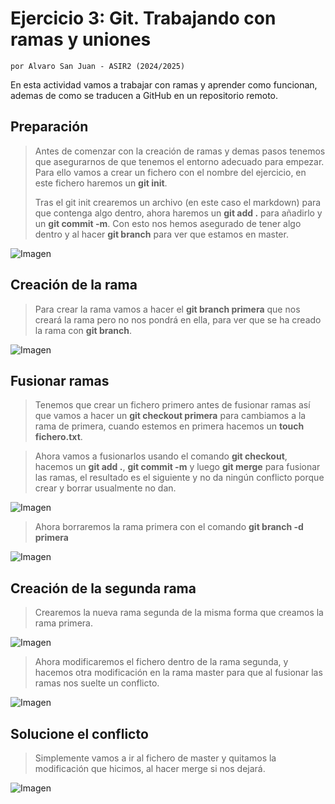 # Ejercicio 3: Git. Trabajando con ramas y uniones
`por Alvaro San Juan - ASIR2 (2024/2025)`

En esta actividad vamos a trabajar con ramas y aprender como funcionan, ademas de como se traducen a GitHub en un repositorio remoto.

## Preparación

> Antes de comenzar con la creación de ramas y demas pasos tenemos que asegurarnos de que tenemos el entorno adecuado para empezar. Para ello vamos a crear un fichero con el nombre del ejercicio, en este fichero haremos un **git init**.
>
> Tras el git init crearemos un archivo (en este caso el markdown) para que contenga algo dentro, ahora haremos un **git add .** para añadirlo y un **git commit -m**. Con esto nos hemos asegurado de tener algo dentro y al hacer **git branch** para ver que estamos en master.

![Imagen](https://github.com/AlvaroSanJuan20/prueba3_Alvaro/blob/master/GitHubImages/1.png)

## Creación de la rama

> Para crear la rama vamos a hacer el **git branch primera** que nos creará la rama pero no nos pondrá en ella, para ver que se ha creado la rama con **git branch**.

![Imagen](https://github.com/AlvaroSanJuan20/prueba3_Alvaro/blob/master/GitHubImages/2.png)

## Fusionar ramas

> Tenemos que crear un fichero primero antes de fusionar ramas así que vamos a hacer un **git checkout primera** para cambiamos a la rama de primera, cuando estemos en primera hacemos un **touch fichero.txt**.

> Ahora vamos a fusionarlos usando el comando **git checkout**, hacemos un **git add .**, **git commit -m** y luego **git merge** para fusionar las ramas, el resultado es el siguiente y no da ningún conflicto porque crear y borrar usualmente no dan.

![Imagen](https://github.com/AlvaroSanJuan20/prueba3_Alvaro/blob/master/GitHubImages/3.png)

> Ahora borraremos la rama primera con el comando **git branch -d primera**

![Imagen](https://github.com/AlvaroSanJuan20/prueba3_Alvaro/blob/master/GitHubImages/4.png)

## Creación de la segunda rama

> Crearemos la nueva rama segunda de la misma forma que creamos la rama primera.

![Imagen](https://github.com/AlvaroSanJuan20/prueba3_Alvaro/blob/master/GitHubImages/5.png)

> Ahora modificaremos el fichero dentro de la rama segunda, y hacemos otra modificación en la rama master para que al fusionar las ramas nos suelte un conflicto.

![Imagen](https://github.com/AlvaroSanJuan20/prueba3_Alvaro/blob/master/GitHubImages/6.png)

## Solucione el conflicto

> Simplemente vamos a ir al fichero de master y quitamos la modificación que hicimos, al hacer merge si nos dejará.

![Imagen](https://github.com/AlvaroSanJuan20/prueba3_Alvaro/blob/master/GitHubImages/7.png)
